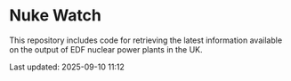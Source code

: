 # Nuke Watch

This repository includes code for retrieving the latest information available on the output of EDF nuclear power plants in the UK.

Last updated: 2025-09-10 11:12